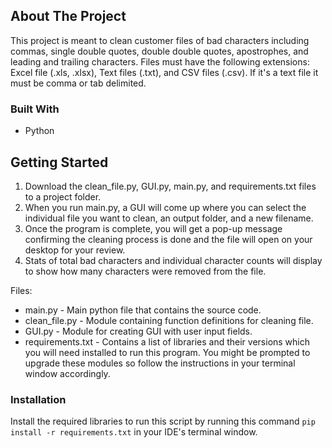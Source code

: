 <!-- ABOUT THE PROJECT -->
## About The Project

This project is meant to clean customer files of bad characters including commas, single double quotes, double double quotes, apostrophes, and leading and trailing characters. Files must have the following extensions: Excel file (.xls, .xlsx), Text files (.txt), and CSV files (.csv). If it's a text file it must be comma or tab delimited.

### Built With

* Python

<!-- GETTING STARTED -->
## Getting Started

1. Download the clean_file.py, GUI.py, main.py, and requirements.txt files to a project folder.
2. When you run main.py, a GUI will come up where you can select the individual file you want to clean, an output folder, and a new filename. 
3. Once the program is complete, you will get a pop-up message confirming the cleaning process is done and the file will open on your desktop for your review.
4. Stats of total bad characters and individual character counts will display to show how many characters were removed from the file.

Files:
* main.py - Main python file that contains the source code.
* clean_file.py - Module containing function definitions for cleaning file.
* GUI.py - Module for creating GUI with user input fields.
* requirements.txt - Contains a list of libraries and their versions which you will need installed to run this program. You might be prompted to upgrade these modules so follow the instructions in your terminal window accordingly.

### Installation

Install the required libraries to run this script by running this command ```pip install -r requirements.txt``` in your IDE's terminal window.